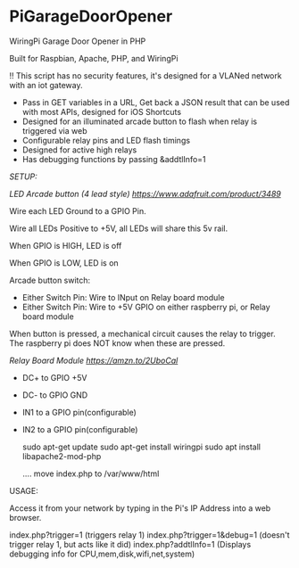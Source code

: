 # PiGarageDoorOpener
WiringPi Garage Door Opener in PHP

Built for Raspbian, Apache, PHP, and WiringPi

!! This script has no security features, it's designed for a VLANed network with an iot gateway.

- Pass in GET variables in a URL, Get back a JSON result that can be used with most APIs, designed for iOS Shortcuts
- Designed for an illuminated arcade button to flash when relay is triggered via web
- Configurable relay pins and LED flash timings
- Designed for active high relays
- Has debugging functions by passing &addtlInfo=1

*SETUP:*

*LED Arcade button (4 lead style) https://www.adafruit.com/product/3489*

Wire each LED Ground to a GPIO Pin.

Wire all LEDs Positive to +5V, all LEDs will share this 5v rail.

When GPIO is HIGH, LED is off

When GPIO is LOW, LED is on

Arcade button switch:
- Either Switch Pin: Wire to INput on Relay board module
- Either Switch Pin: Wire to +5V GPIO on either raspberry pi, or Relay board module

When button is pressed, a mechanical circuit causes the relay to trigger. The raspberry pi does NOT know when these are pressed.

*Relay Board Module https://amzn.to/2UboCal*

- DC+ to GPIO +5V
- DC- to GPIO GND
- IN1 to a GPIO pin(configurable)
- IN2 to a GPIO pin(configurable)

   sudo apt-get update
   sudo apt-get install wiringpi
   sudo apt install libapache2-mod-php

   ....
   move index.php to /var/www/html


USAGE:

Access it from your network by typing in the Pi's IP Address into a web browser.

   index.php?trigger=1 (triggers relay 1)
   index.php?trigger=1&debug=1 (doesn't trigger relay 1, but acts like it did)
   index.php?addtlInfo=1 (Displays debugging info for CPU,mem,disk,wifi,net,system)


